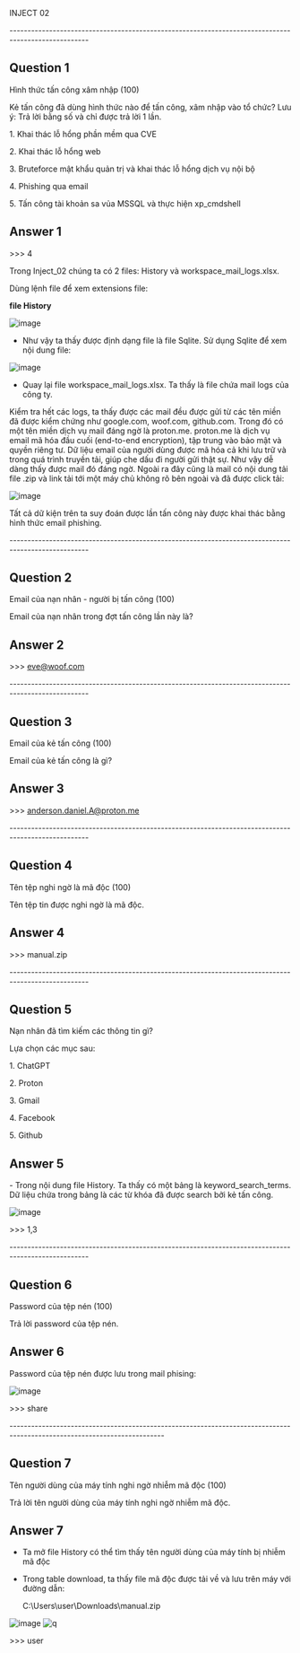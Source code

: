 ﻿INJECT 02

\----------------------------------------------------------------------------------------------------

## **Question 1**

Hình thức tấn công xâm nhập (100)

Kẻ tấn công đã dùng hình thức nào để tấn công, xâm nhập vào tổ chức? Lưu ý: Trả lời bằng số và chỉ được trả lời 1 lần.

1\. Khai thác lỗ hổng phần mềm qua CVE

2\. Khai thác lỗ hổng web

3\. Bruteforce mật khẩu quản trị và khai thác lỗ hổng dịch vụ nội bộ

4\. Phishing qua email

5\. Tấn công tài khoản sa vủa MSSQL và thực hiện xp\_cmdshell
## **Answer 1**
\>>> 4

Trong Inject\_02 chúng ta có 2 files: History và workspace\_mail\_logs.xlsx.

Dùng lệnh file để xem extensions file:

**file History**

![image](https://github.com/user-attachments/assets/d23fb260-a599-4749-8ad1-30771921cd8a)


- Như vậy ta thấy được định dạng file là file Sqlite. Sử dụng Sqlite để xem nội dung file:

![image](https://github.com/user-attachments/assets/9f916a93-a2ca-42e4-be95-1b5116448aa3)


- Quay lại file workspace\_mail\_logs.xlsx. Ta thấy là file chứa mail logs của công ty.

Kiểm tra hết các logs, ta thấy được các mail đều được gửi từ các tên miền đã được kiểm chứng như google.com, woof.com, github.com. Trong đó có một tên miền dịch vụ mail đáng ngờ là proton.me.
proton.me là dịch vụ email mã hóa đầu cuối (end-to-end encryption), tập trung vào bảo mật và quyền riêng tư. Dữ liệu email của người dùng được mã hóa cả khi lưu trữ và trong quá trình truyền tải, giúp che dấu đi người gửi thật sự. Như vậy dễ dàng thấy được mail đó đáng ngờ. Ngoài ra đây cũng là mail có nội dung tải file .zip và link tải tới một máy chủ không rõ bên ngoài và đã được click tải:

![image](https://github.com/user-attachments/assets/be02aad4-4d74-44b6-bdf3-5d3ca2ac714d)


Tất cả dữ kiện trên ta suy đoán được lần tấn công này được khai thác bằng hình thức email phishing.

\----------------------------------------------------------------------------------------------------
## **Question 2**
Email của nạn nhân - người bị tấn công (100)

Email của nạn nhân trong đợt tấn công lần này là?
## **Answer 2**
\>>> eve@woof.com

\----------------------------------------------------------------------------------------------------
## **Question 3**
Email của kẻ tấn công (100)

Email của kẻ tấn công là gì?
## **Answer 3**
\>>> anderson.daniel.A@proton.me

\----------------------------------------------------------------------------------------------------
## **Question 4**
Tên tệp nghi ngờ là mã độc (100)

Tên tệp tin được nghi ngờ là mã độc.
## **Answer 4**
\>>> manual.zip

\----------------------------------------------------------------------------------------------------
## **Question 5**
Nạn nhân đã tìm kiếm các thông tin gì?

Lựa chọn các mục sau:

1\. ChatGPT

2\. Proton

3\. Gmail

4\. Facebook

5\. Github
## **Answer 5**
\- Trong nội dung file History. Ta thấy có một bảng là keyword\_search\_terms.
Dữ liệu chứa trong bảng là các từ khóa đã được search bởi kẻ tấn công.

![image](https://github.com/user-attachments/assets/0429a395-69c7-441a-a044-60895cc2af0f)


\>>> 1,3

\----------------------------------------------------------------------------------------------------
## **Question 6**
Password của tệp nén (100)

Trả lời password của tệp nén.
## **Answer 6**
Password của tệp nén được lưu trong mail phising:

![image](https://github.com/user-attachments/assets/e90aa911-6559-409a-8f0c-e6c38229a5cc)


\>>> share

\-------------------------------------------------------------------------------------------------------------------------
## **Question 7**
Tên người dùng của máy tính nghi ngờ nhiễm mã độc (100)

Trả lời tên người dùng của máy tính nghi ngờ nhiễm mã độc.
## **Answer 7**
- Ta mở file History có thể tìm thấy tên người dùng của máy tính bị nhiễm mã độc
- Trong table download, ta thấy file mã độc được tải về và lưu trên máy với đường dẫn:

  C:\Users\user\Downloads\manual.zip

![image](https://github.com/user-attachments/assets/9ab489f8-4d81-49bf-9a12-b145d2bdad4b)
![q](https://github.com/user-attachments/assets/439581ed-af61-4980-960e-76909d65776c)


\>>> user

